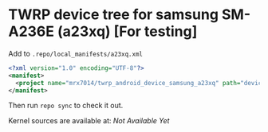 # TWRP device tree for samsung SM-A236E (a23xq) [For testing]

Add to
`.repo/local_manifests/a23xq.xml`

```xml
<?xml version="1.0" encoding="UTF-8"?>
<manifest>
  <project name="mrx7014/twrp_android_device_samsung_a23xq" path="device/samsung/a23xq" remote="github" revision="twrp_a23xq" />
</manifest>

```
Then run `repo sync` to check it out.

Kernel sources are available at: 
*Not Available Yet*
